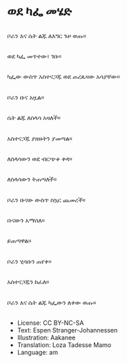# ወደ ካፌ መሄድ

##
ቦራን እና ሴት ልጁ ለእግር ጉዞ ወጡ።

##
ወደ ካፌ መጥተው፣ ገቡ።

##
ካፌው ውስጥ አስተናጋጁ ወደ ጠረጴዛው አሳያቸው።

##
ቦራን ቡና አዟል።

##
ሴት ልጁ ለስላሳ አዛለች።

##
አስተናጋጁ ያዘዙትን ያመጣል።

##
ለስላሳውን ወደ ብርጭቆ ቀዳ።

##
ለስላሳውን ትጠጣለች።

##
ቦራን ቡናው ውስጥ ስኳር ጨመረች።

##
ቡናውን አማሰለ።

##
ይጠጣዋል።

##
ቦራን ሂሳቡን ጠየቀ።

##
አስተናጋጁን ከፈለ።

##
ቦራን እና ሴት ልጁ ካፌውን ለቀው ወጡ።

##
* License: CC BY-NC-SA
* Text: Espen Stranger-Johannessen
* Illustration: Aakanee
* Translation: Loza Tadesse Mamo
* Language: am
